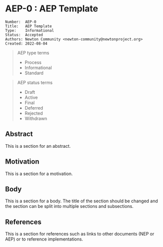 # AEP-0 : AEP Template

```
Number:  AEP-0
Title:   AEP Template
Type:    Informational
Status:  Accepted
Authors: Newton Community <newton-community@newtonproject.org>
Created: 2022-08-04
```

> AEP type terms
> - Process
> - Informational
> - Standard

> AEP status terms
> - Draft
> - Active
> - Final
> - Deferred
> - Rejected
> - Withdrawn

## Abstract

This is a section for an abstract.

## Motivation

This is a section for a motivation.

## Body

This is a section for a body. The title of the section should be changed
and the section can be split into multiple sections and subsections.

## References

This is a section for references such as links to other documents (NEP or AEP)
or to reference implementations.

